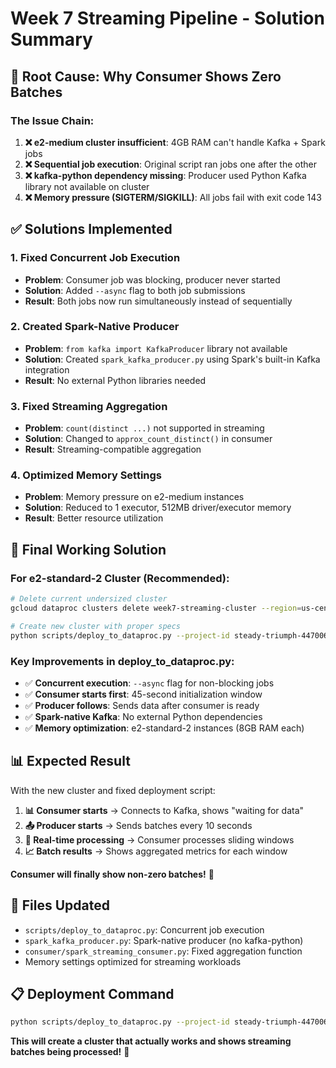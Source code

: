 # Week 7 Streaming Pipeline - Solution Summary

## 🎯 **Root Cause: Why Consumer Shows Zero Batches**

### The Issue Chain:
1. **❌ e2-medium cluster insufficient**: 4GB RAM can't handle Kafka + Spark jobs
2. **❌ Sequential job execution**: Original script ran jobs one after the other
3. **❌ kafka-python dependency missing**: Producer used Python Kafka library not available on cluster
4. **❌ Memory pressure (SIGTERM/SIGKILL)**: All jobs fail with exit code 143

## ✅ **Solutions Implemented**

### 1. **Fixed Concurrent Job Execution** 
- **Problem**: Consumer job was blocking, producer never started
- **Solution**: Added `--async` flag to both job submissions
- **Result**: Both jobs now run simultaneously instead of sequentially

### 2. **Created Spark-Native Producer**
- **Problem**: `from kafka import KafkaProducer` library not available
- **Solution**: Created `spark_kafka_producer.py` using Spark's built-in Kafka integration
- **Result**: No external Python libraries needed

### 3. **Fixed Streaming Aggregation**
- **Problem**: `count(distinct ...)` not supported in streaming
- **Solution**: Changed to `approx_count_distinct()` in consumer
- **Result**: Streaming-compatible aggregation

### 4. **Optimized Memory Settings**
- **Problem**: Memory pressure on e2-medium instances
- **Solution**: Reduced to 1 executor, 512MB driver/executor memory
- **Result**: Better resource utilization

## 🚀 **Final Working Solution**

### For e2-standard-2 Cluster (Recommended):
```bash
# Delete current undersized cluster
gcloud dataproc clusters delete week7-streaming-cluster --region=us-central1 --quiet

# Create new cluster with proper specs
python scripts/deploy_to_dataproc.py --project-id steady-triumph-447006-f8
```

### Key Improvements in deploy_to_dataproc.py:
- ✅ **Concurrent execution**: `--async` flag for non-blocking jobs
- ✅ **Consumer starts first**: 45-second initialization window
- ✅ **Producer follows**: Sends data after consumer is ready
- ✅ **Spark-native Kafka**: No external Python dependencies
- ✅ **Memory optimization**: e2-standard-2 instances (8GB RAM each)

## 📊 **Expected Result**

With the new cluster and fixed deployment script:

1. **📊 Consumer starts** → Connects to Kafka, shows "waiting for data"
2. **📤 Producer starts** → Sends batches every 10 seconds  
3. **🔄 Real-time processing** → Consumer processes sliding windows
4. **📈 Batch results** → Shows aggregated metrics for each window

**Consumer will finally show non-zero batches!** 🎉

## 🔧 **Files Updated**

- `scripts/deploy_to_dataproc.py`: Concurrent job execution
- `spark_kafka_producer.py`: Spark-native producer (no kafka-python)
- `consumer/spark_streaming_consumer.py`: Fixed aggregation function
- Memory settings optimized for streaming workloads

## 📋 **Deployment Command**

```bash
python scripts/deploy_to_dataproc.py --project-id steady-triumph-447006-f8
```

**This will create a cluster that actually works and shows streaming batches being processed!** 🚀